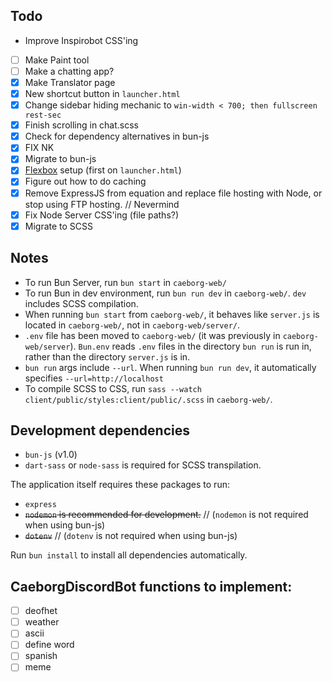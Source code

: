## Todo
* Improve Inspirobot CSS'ing
* [ ] Make Paint tool
* [ ] Make a chatting app?
* [x] Make Translator page
* [x] New shortcut button in `launcher.html`
* [x] Change sidebar hiding mechanic to `win-width < 700; then fullscreen rest-sec`
* [x] Finish scrolling in chat.scss
* [x] Check for dependency alternatives in bun-js
* [x] FIX NK
* [x] Migrate to bun-js
* [x] [Flexbox](https://www.youtube.com/watch?v=fYq5PXgSsbE) setup (first on `launcher.html`)
* [x] Figure out how to do caching
* [x] Remove ExpressJS from equation and replace file hosting with Node, or stop using FTP hosting. // Nevermind
* [x] Fix Node Server CSS'ing (file paths?)
* [x] Migrate to SCSS

## Notes
* To run Bun Server, run `bun start` in `caeborg-web/`
* To run Bun in dev environment, run `bun run dev` in `caeborg-web/`. `dev` includes SCSS compilation.
* When running `bun start` from `caeborg-web/`, it behaves like `server.js` is located in `caeborg-web/`, not in `caeborg-web/server/`.
* `.env` file has been moved to `caeborg-web/` (it was previously in `caeborg-web/server`). `Bun.env` reads `.env` files in the directory `bun run` is run in, rather than the directory `server.js` is in.
* `bun run` args include `--url`. When running `bun run dev`, it automatically specifies `--url=http://localhost`
* To compile SCSS to CSS, run `sass --watch client/public/styles:client/public/.scss` in `caeborg-web/`.

## Development dependencies
* `bun-js` (v1.0)
* `dart-sass` or `node-sass` is required for SCSS transpilation.

The application itself requires these packages to run:
* `express`
* ~~`nodemon` is recommended for development.~~ // (`nodemon` is not required when using bun-js)
* ~~`dotenv`~~ // (`dotenv` is not required when using bun-js)

Run `bun install` to install all dependencies automatically.

## CaeborgDiscordBot functions to implement:
* [ ] deofhet
* [ ] weather
* [ ] ascii
* [ ] define word
* [ ] spanish
* [ ] meme
